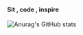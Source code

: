 #### Sit , code , inspire

![Anurag's GitHub stats](https://github-readme-stats.vercel.app/api?username=astianmuchui&show_icons=true&theme=tokyonight)

